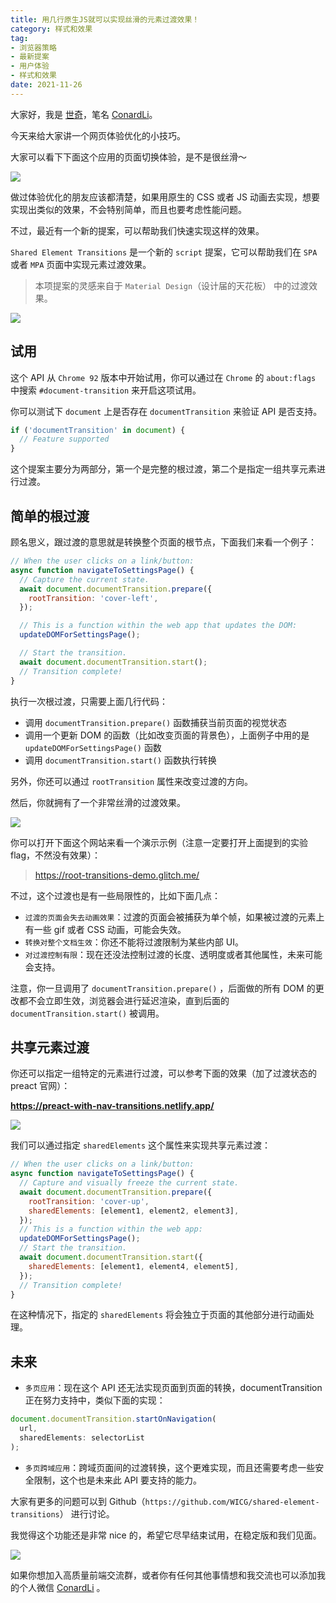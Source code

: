 ```yaml
---
title: 用几行原生JS就可以实现丝滑的元素过渡效果！
category: 样式和效果
tag: 
- 浏览器策略
- 最新提案
- 用户体验
- 样式和效果
date: 2021-11-26	
---
```


大家好，我是 [世奇](https://mp.weixin.qq.com/s?__biz=Mzk0MDMwMzQyOA==&mid=2247493407&idx=1&sn=41b8782a3bdc75b211206b06e1929a58&chksm=c2e11234f5969b22a0d7fd50ec32be9df13e2caeef186b30b5d653836b0725def8ccd58a56cf#rd)，笔名 [ConardLi](https://mp.weixin.qq.com/s?__biz=Mzk0MDMwMzQyOA==&mid=2247493407&idx=1&sn=41b8782a3bdc75b211206b06e1929a58&chksm=c2e11234f5969b22a0d7fd50ec32be9df13e2caeef186b30b5d653836b0725def8ccd58a56cf#rd)。

今天来给大家讲一个网页体验优化的小技巧。

大家可以看下下面这个应用的页面切换体验，是不是很丝滑～

![](https://p3-juejin.byteimg.com/tos-cn-i-k3u1fbpfcp/34525f11c38a4dd59c52c0624933a80e~tplv-k3u1fbpfcp-zoom-1.image)

做过体验优化的朋友应该都清楚，如果用原生的 CSS 或者 JS 动画去实现，想要实现出类似的效果，不会特别简单，而且也要考虑性能问题。

不过，最近有一个新的提案，可以帮助我们快速实现这样的效果。

`Shared Element Transitions` 是一个新的 `script` 提案，它可以帮助我们在 `SPA` 或者 `MPA` 页面中实现元素过渡效果。

> 本项提案的灵感来自于 `Material Design`（设计届的天花板） 中的过渡效果。


![](https://p3-juejin.byteimg.com/tos-cn-i-k3u1fbpfcp/8624b69cb7da4a96a787f49fffaaa904~tplv-k3u1fbpfcp-zoom-1.image)


## 试用

这个 API 从  `Chrome 92` 版本中开始试用，你可以通过在 `Chrome` 的 `about:flags` 中搜索 `#document-transition` 来开启这项试用。

你可以测试下 `document` 上是否存在 `documentTransition` 来验证 API 是否支持。

```js
if ('documentTransition' in document) {
  // Feature supported
}
```

这个提案主要分为两部分，第一个是完整的根过渡，第二个是指定一组共享元素进行过渡。

## 简单的根过渡

顾名思义，跟过渡的意思就是转换整个页面的根节点，下面我们来看一个例子：

```js
// When the user clicks on a link/button:
async function navigateToSettingsPage() {
  // Capture the current state.
  await document.documentTransition.prepare({
    rootTransition: 'cover-left',
  });

  // This is a function within the web app that updates the DOM:
  updateDOMForSettingsPage();

  // Start the transition.
  await document.documentTransition.start();
  // Transition complete!
}
```

执行一次根过渡，只需要上面几行代码：

- 调用 `documentTransition.prepare()` 函数捕获当前页面的视觉状态
- 调用一个更新 DOM 的函数（比如改变页面的背景色），上面例子中用的是 `updateDOMForSettingsPage()` 函数
- 调用 `documentTransition.start()` 函数执行转换

另外，你还可以通过 `rootTransition` 属性来改变过渡的方向。

然后，你就拥有了一个非常丝滑的过渡效果。

![](https://p3-juejin.byteimg.com/tos-cn-i-k3u1fbpfcp/9067d3c203fb478f90ba7a35c56ad2d9~tplv-k3u1fbpfcp-zoom-1.image)


你可以打开下面这个网站来看一个演示示例（注意一定要打开上面提到的实验 flag，不然没有效果）：

> https://root-transitions-demo.glitch.me/

不过，这个过渡也是有一些局限性的，比如下面几点：

- `过渡的页面会失去动画效果`：过渡的页面会被捕获为单个帧，如果被过渡的元素上有一些 gif 或者 CSS 动画，可能会失效。
- `转换对整个文档生效`：你还不能将过渡限制为某些内部 UI。
- `对过渡控制有限`：现在还没法控制过渡的长度、透明度或者其他属性，未来可能会支持。


注意，你一旦调用了 `documentTransition.prepare()` ，后面做的所有 DOM 的更改都不会立即生效，浏览器会进行延迟渲染，直到后面的 `documentTransition.start()` 被调用。


## 共享元素过渡

你还可以指定一组特定的元素进行过渡，可以参考下面的效果（加了过渡状态的 preact 官网）：

**https://preact-with-nav-transitions.netlify.app/**

![](https://p3-juejin.byteimg.com/tos-cn-i-k3u1fbpfcp/b664c4ba79624cf496b1a35fccd7d4bb~tplv-k3u1fbpfcp-zoom-1.image)

我们可以通过指定 `sharedElements` 这个属性来实现共享元素过渡：

```js
// When the user clicks on a link/button:
async function navigateToSettingsPage() {
  // Capture and visually freeze the current state.
  await document.documentTransition.prepare({
    rootTransition: 'cover-up',
    sharedElements: [element1, element2, element3],
  });
  // This is a function within the web app:
  updateDOMForSettingsPage();
  // Start the transition.
  await document.documentTransition.start({
    sharedElements: [element1, element4, element5],
  });
  // Transition complete!
}
```


在这种情况下，指定的 `sharedElements` 将会独立于页面的其他部分进行动画处理。

## 未来


- `多页应用`：现在这个 API 还无法实现页面到页面的转换，documentTransition 正在努力支持中，类似下面的实现：

```js
document.documentTransition.startOnNavigation(
  url,
  sharedElements: selectorList
);
```

- `多页跨域应用`：跨域页面间的过渡转换，这个更难实现，而且还需要考虑一些安全限制，这个也是未来此 API 要支持的能力。


大家有更多的问题可以到 Github（`https://github.com/WICG/shared-element-transitions`） 进行讨论。


我觉得这个功能还是非常 nice 的，希望它尽早结束试用，在稳定版和我们见面。


![](https://p3-juejin.byteimg.com/tos-cn-i-k3u1fbpfcp/80ecdb2e2bc44386ac70232256b9e1ff~tplv-k3u1fbpfcp-zoom-1.image)


如果你想加入高质量前端交流群，或者你有任何其他事情想和我交流也可以添加我的个人微信 [ConardLi](https://mp.weixin.qq.com/s?__biz=Mzk0MDMwMzQyOA==&mid=2247493407&idx=1&sn=41b8782a3bdc75b211206b06e1929a58&chksm=c2e11234f5969b22a0d7fd50ec32be9df13e2caeef186b30b5d653836b0725def8ccd58a56cf#rd) 。
